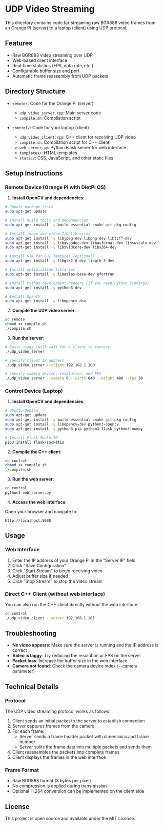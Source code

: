 # UDP Video Streaming

This directory contains code for streaming raw BGR888 video frames from an Orange Pi (server) to a laptop (client) using UDP protocol.

## Features

- Raw BGR888 video streaming over UDP
- Web-based client interface
- Real-time statistics (FPS, data rate, etc.)
- Configurable buffer size and port
- Automatic frame reassembly from UDP packets

## Directory Structure

- `remote/`: Code for the Orange Pi (server)
  - `udp_video_server.cpp`: Main server code
  - `compile.sh`: Compilation script

- `control/`: Code for your laptop (client)
  - `udp_video_client.cpp`: C++ client for receiving UDP video
  - `compile.sh`: Compilation script for C++ client
  - `web_server.py`: Python Flask server for web interface
  - `templates/`: HTML templates
  - `static/`: CSS, JavaScript, and other static files

## Setup Instructions

### Remote Device (Orange Pi with DietPi OS)

1. **Install OpenCV and dependencies**:

```bash
# Update package lists
sudo apt-get update

# Install build tools and dependencies
sudo apt-get install -y build-essential cmake git pkg-config

# Install image and video I/O libraries
sudo apt-get install -y libjpeg-dev libpng-dev libtiff-dev
sudo apt-get install -y libavcodec-dev libavformat-dev libswscale-dev libv4l-dev
sudo apt-get install -y libxvidcore-dev libx264-dev

# Install GTK for GUI features (optional)
sudo apt-get install -y libgtk2.0-dev libgtk-3-dev

# Install optimization libraries
sudo apt-get install -y libatlas-base-dev gfortran

# Install Python development headers (if you need Python bindings)
sudo apt-get install -y python3-dev

# Install OpenCV
sudo apt-get install -y libopencv-dev
```

2. **Compile the UDP video server**:

```bash
cd remote
chmod +x compile.sh
./compile.sh
```

3. **Run the server**:

```bash
# Basic usage (will wait for a client to connect)
./udp_video_server

# Specify client IP address
./udp_video_server --client 192.168.1.100

# Specify camera device, resolution, and FPS
./udp_video_server --camera 0 --width 640 --height 480 --fps 30
```

### Control Device (Laptop)

1. **Install OpenCV and dependencies**:

```bash
# Ubuntu/Debian
sudo apt-get update
sudo apt-get install -y build-essential cmake git pkg-config
sudo apt-get install -y libopencv-dev python3-opencv
sudo apt-get install -y python3-pip python3-flask python3-numpy

# Install Flask-SocketIO
pip3 install flask-socketio
```

2. **Compile the C++ client**:

```bash
cd control
chmod +x compile.sh
./compile.sh
```

3. **Run the web server**:

```bash
cd control
python3 web_server.py
```

4. **Access the web interface**:

Open your browser and navigate to:
```
http://localhost:5000
```

## Usage

### Web Interface

1. Enter the IP address of your Orange Pi in the "Server IP" field
2. Click "Save Configuration"
3. Click "Start Stream" to begin receiving video
4. Adjust buffer size if needed
5. Click "Stop Stream" to stop the video stream

### Direct C++ Client (without web interface)

You can also run the C++ client directly without the web interface:

```bash
cd control
./udp_video_client --server 192.168.1.101
```

## Troubleshooting

- **No video appears**: Make sure the server is running and the IP address is correct
- **Video is laggy**: Try reducing the resolution or FPS on the server
- **Packet loss**: Increase the buffer size in the web interface
- **Camera not found**: Check the camera device index (--camera parameter)

## Technical Details

### Protocol

The UDP video streaming protocol works as follows:

1. Client sends an initial packet to the server to establish connection
2. Server captures frames from the camera
3. For each frame:
   - Server sends a frame header packet with dimensions and frame number
   - Server splits the frame data into multiple packets and sends them
4. Client reassembles the packets into complete frames
5. Client displays the frames in the web interface

### Frame Format

- Raw BGR888 format (3 bytes per pixel)
- No compression is applied during transmission
- Optional H.264 conversion can be implemented on the client side

## License

This project is open source and available under the MIT License.
